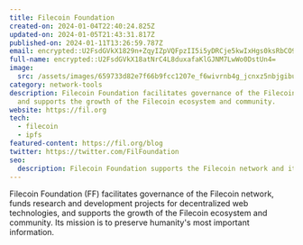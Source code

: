 ```yaml
---
title: Filecoin Foundation
created-on: 2024-01-04T22:40:24.825Z
updated-on: 2024-01-05T21:43:31.817Z
published-on: 2024-01-11T13:26:59.787Z
email: encrypted::U2FsdGVkX1829n+ZqyIZpVQFpzII5i5yDRCje5kwIxHgs0ksRbCO92DazJEkQwFu
full-name: encrypted::U2FsdGVkX18atNrC4L8duxafaKlGJNM7LwWo0DstUn4=
image:
  src: /assets/images/659733d82e7f66b9fcc1207e_f6wivrnb4g_jcnxz5nbjgibuwdr2lejvhqh4hpyebuc.svg
category: network-tools
description: Filecoin Foundation facilitates governance of the Filecoin network
  and supports the growth of the Filecoin ecosystem and community.
website: https://fil.org
tech:
  - filecoin
  - ipfs
featured-content: https://fil.org/blog
twitter: https://twitter.com/FilFoundation
seo:
  description: Filecoin Foundation supports the Filecoin network and its ecosystem.
---
```


Filecoin Foundation (FF) facilitates governance of the Filecoin network, funds research and development projects for decentralized web technologies, and supports the growth of the Filecoin ecosystem and community. Its mission is to preserve humanity's most important information.
